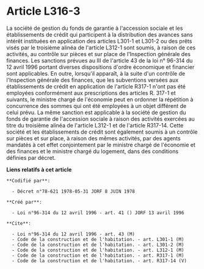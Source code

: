 # Article L316-3

La société de gestion du fonds de garantie à l'accession sociale et les établissements de crédit qui participent à la
distribution des avances sans intérêt instituées en application des articles L301-1 et L301-2 ou des prêts visés par le
troisième alinéa de l'article L312-1 sont soumis, à raison de ces activités, au contrôle sur pièces et sur place de
l'Inspection générale des finances. Les sanctions prévues au III de l'article 43 de la loi n° 96-314 du 12 avril 1996 portant
diverses dispositions d'ordre économique et financier sont applicables. En outre, lorsqu'il apparaît, à la suite d'un
contrôle de l'Inspection générale des finances, que les subventions versées aux établissements de crédit en application de
l'article R317-1 n'ont pas été employées conformément aux prescriptions des articles R. 317-1 et suivants, le ministre chargé
de l'économie peut en ordonner la répétition à concurrence des sommes qui ont été employées à un objet différent de celui
prévu. La même sanction est applicable à la société de gestion du fonds de garantie de l'accession sociale à raison des
activités exercées au titre du troisième alinéa de l'article L312-1 et de l'article R317-14. Cette société et les
établissements de crédit sont également soumis à un contrôle sur pièces et sur place, à raison des mêmes activités, par des
agents mandatés à cet effet conjointement par le ministre chargé de l'économie et des finances et le ministre chargé du
logement, dans des conditions définies par décret.

**Liens relatifs à cet article**

	**Codifié par**:

	  - Décret n°78-621 1978-05-31 JORF 8 JUIN 1978

	**Créé par**:

	  - Loi n°96-314 du 12 avril 1996 - art. 41 () JORF 13 avril 1996

	**Cite**:

	  - Loi n°96-314 du 12 avril 1996 - art. 43 (M)
	  - Code de la construction et de l'habitation. - art. L301-1 (M)
	  - Code de la construction et de l'habitation. - art. L301-2 (M)
	  - Code de la construction et de l'habitation. - art. L312-1 (M)
	  - Code de la construction et de l'habitation. - art. R317-1 (M)
	  - Code de la construction et de l'habitation. - art. R317-14 (V)
